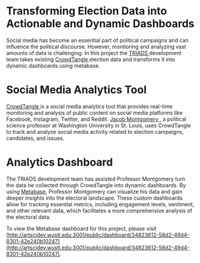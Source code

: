 # Transforming Election Data into Actionable and Dynamic Dashboards

Social media has become an essential part of political campaigns and can influence the political discourse. 
However, monitoring and analyzing vast amounts of data is challenging. 
In this project the <a href="https://triads.wustl.edu">  TRIADS </a> development team takes existing  <a href="https://help.crowdtangle.com/en/articles/2346958-using-crowdtangle-for-elections-coverage">CrowdTangle </a> election data and transforms it into dynamic dashboards using metabase.  

# Social Media Analytics Tool

<a href="https://help.crowdtangle.com/en/articles/2346958-using-crowdtangle-for-elections-coverage">CrowdTangle </a> is a social media analytics tool that provides real-time monitoring and analysis of public content on social media platforms like Facebook, Instagram, Twitter, and Reddit. <a href="https://polisci.wustl.edu/people/jacob-montgomery"> Jacob Montgomery </a>, a political science professor at Washington University in St. Louis, uses CrowdTangle to track and analyze social media activity related to election campaigns, candidates, and issues.

# Analytics Dashboard 

The TRIADS development team has assisted Professor Montgomery turn the data he collected through CrowdTangle into dynamic dashboards. By using 
<a href="https://www.metabase.com">Metabase</a>,  Professor Montgomery can visualize his data and gain deeper insights into the electoral landscape.
These custom dashboards allow for tracking essential metrics, including engagement levels, sentiment, and other relevant data, which facilitates a more comprehensive analysis of the electoral data. 

 To view the Metabase dashboard for this project, please visit [http://artscidev.wustl.edu:3001/public/dashboard/34823612-58d2-49d4-8301-42e240b10247](http://artscidev.wustl.edu:3001/public/dashboard/34823612-58d2-49d4-8301-42e240b10247).
